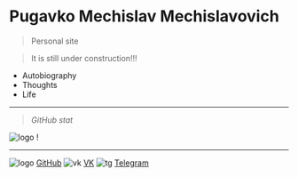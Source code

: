 <!-- _coverpage.md -->

<!--![logo](_media/icon.svg) --> 


# Pugavko Mechislav Mechislavovich 

> Personal site 

> It is still under construction!!!


- Autobiography
- Thoughts
- Life
___
> _GitHub stat_

![logo](__media/icons/languages.svg ':size=60%')
!
___
![logo](__media/icons/Octocat.png ':size=5%') [GitHub](https://github.com/Pugavkomm)
![vk](__media/icons/vk.svg ':size=5%') [VK](https://vk.com/mechislavp)
![tg](__media/icons/Telegram.png ':size=5%') [Telegram](https://t.me/Mechislav)
<!--- ![rg](__media/icons/rg.png ':size=5%') [RG](https://www.researchgate.net/profile/Mechislav-Pugavko)--->
